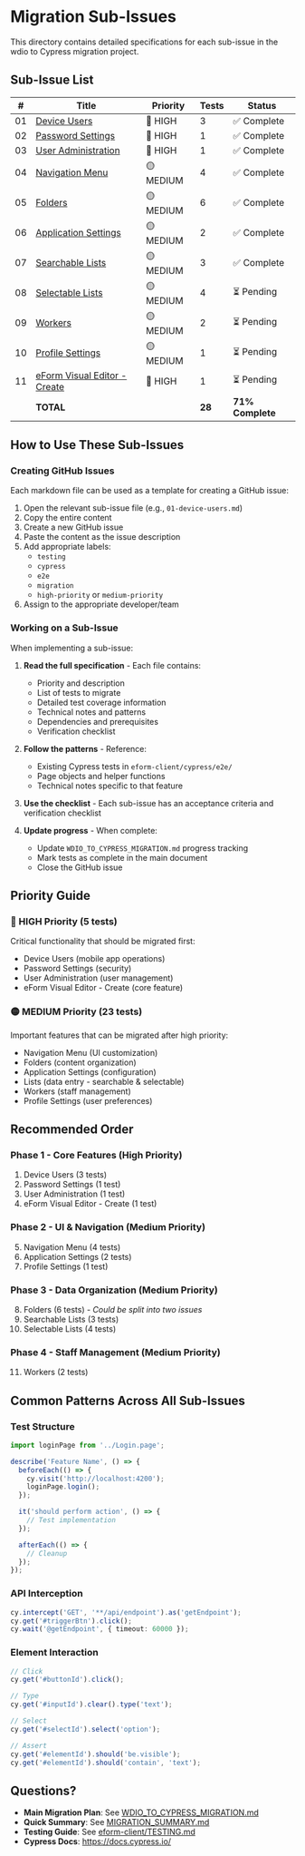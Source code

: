# Migration Sub-Issues

This directory contains detailed specifications for each sub-issue in the wdio to Cypress migration project.

## Sub-Issue List

| # | Title | Priority | Tests | Status |
|---|-------|----------|-------|--------|
| 01 | [Device Users](01-device-users.md) | 🔴 HIGH | 3 | ✅ Complete |
| 02 | [Password Settings](02-password-settings.md) | 🔴 HIGH | 1 | ✅ Complete |
| 03 | [User Administration](03-user-administration.md) | 🔴 HIGH | 1 | ✅ Complete |
| 04 | [Navigation Menu](04-navigation-menu.md) | 🟡 MEDIUM | 4 | ✅ Complete |
| 05 | [Folders](05-folders.md) | 🟡 MEDIUM | 6 | ✅ Complete |
| 06 | [Application Settings](06-application-settings.md) | 🟡 MEDIUM | 2 | ✅ Complete |
| 07 | [Searchable Lists](07-searchable-lists.md) | 🟡 MEDIUM | 3 | ✅ Complete |
| 08 | [Selectable Lists](08-selectable-lists.md) | 🟡 MEDIUM | 4 | ⏳ Pending |
| 09 | [Workers](09-workers.md) | 🟡 MEDIUM | 2 | ⏳ Pending |
| 10 | [Profile Settings](10-profile-settings.md) | 🟡 MEDIUM | 1 | ⏳ Pending |
| 11 | [eForm Visual Editor - Create](11-eform-visual-editor-create.md) | 🔴 HIGH | 1 | ⏳ Pending |
| | **TOTAL** | | **28** | **71% Complete** |

## How to Use These Sub-Issues

### Creating GitHub Issues

Each markdown file can be used as a template for creating a GitHub issue:

1. Open the relevant sub-issue file (e.g., `01-device-users.md`)
2. Copy the entire content
3. Create a new GitHub issue
4. Paste the content as the issue description
5. Add appropriate labels:
   - `testing`
   - `cypress`
   - `e2e`
   - `migration`
   - `high-priority` or `medium-priority`
6. Assign to the appropriate developer/team

### Working on a Sub-Issue

When implementing a sub-issue:

1. **Read the full specification** - Each file contains:
   - Priority and description
   - List of tests to migrate
   - Detailed test coverage information
   - Technical notes and patterns
   - Dependencies and prerequisites
   - Verification checklist

2. **Follow the patterns** - Reference:
   - Existing Cypress tests in `eform-client/cypress/e2e/`
   - Page objects and helper functions
   - Technical notes specific to that feature

3. **Use the checklist** - Each sub-issue has an acceptance criteria and verification checklist

4. **Update progress** - When complete:
   - Update `WDIO_TO_CYPRESS_MIGRATION.md` progress tracking
   - Mark tests as complete in the main document
   - Close the GitHub issue

## Priority Guide

### 🔴 HIGH Priority (5 tests)
Critical functionality that should be migrated first:
- Device Users (mobile app operations)
- Password Settings (security)
- User Administration (user management)
- eForm Visual Editor - Create (core feature)

### 🟡 MEDIUM Priority (23 tests)
Important features that can be migrated after high priority:
- Navigation Menu (UI customization)
- Folders (content organization)
- Application Settings (configuration)
- Lists (data entry - searchable & selectable)
- Workers (staff management)
- Profile Settings (user preferences)

## Recommended Order

### Phase 1 - Core Features (High Priority)
1. Device Users (3 tests)
2. Password Settings (1 test)
3. User Administration (1 test)
4. eForm Visual Editor - Create (1 test)

### Phase 2 - UI & Navigation (Medium Priority)
5. Navigation Menu (4 tests)
6. Application Settings (2 tests)
7. Profile Settings (1 test)

### Phase 3 - Data Organization (Medium Priority)
8. Folders (6 tests) - *Could be split into two issues*
9. Searchable Lists (3 tests)
10. Selectable Lists (4 tests)

### Phase 4 - Staff Management (Medium Priority)
11. Workers (2 tests)

## Common Patterns Across All Sub-Issues

### Test Structure
```typescript
import loginPage from '../Login.page';

describe('Feature Name', () => {
  beforeEach(() => {
    cy.visit('http://localhost:4200');
    loginPage.login();
  });

  it('should perform action', () => {
    // Test implementation
  });

  afterEach(() => {
    // Cleanup
  });
});
```

### API Interception
```typescript
cy.intercept('GET', '**/api/endpoint').as('getEndpoint');
cy.get('#triggerBtn').click();
cy.wait('@getEndpoint', { timeout: 60000 });
```

### Element Interaction
```typescript
// Click
cy.get('#buttonId').click();

// Type
cy.get('#inputId').clear().type('text');

// Select
cy.get('#selectId').select('option');

// Assert
cy.get('#elementId').should('be.visible');
cy.get('#elementId').should('contain', 'text');
```

## Questions?

- **Main Migration Plan**: See [WDIO_TO_CYPRESS_MIGRATION.md](../WDIO_TO_CYPRESS_MIGRATION.md)
- **Quick Summary**: See [MIGRATION_SUMMARY.md](../MIGRATION_SUMMARY.md)
- **Testing Guide**: See [eform-client/TESTING.md](../eform-client/TESTING.md)
- **Cypress Docs**: https://docs.cypress.io/
